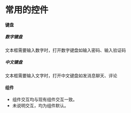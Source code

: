 # 常用的控件

#### 键盘

##### 数字键盘

文本框需要输入数字时，打开数字键盘如输入密码、输入验证码



##### 中文键盘

文本框需要输入文字时，打开中文键盘如发消息聊天、评论



#### 组件

* 组件交互均与现有组件交互一致。
* 未说明交互，均为组件默认。



